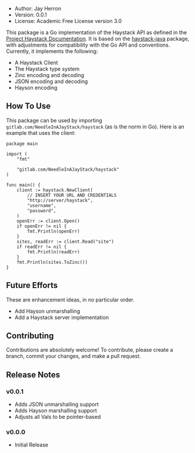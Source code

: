 - Author: Jay Herron
- Version: 0.0.1
- License: Academic Free License version 3.0

This package is a Go implementation of the Haystack API as defined in the [Project Haystack Documentation](https://project-haystack.org/doc).
It is based on the [haystack-java](https://github.com/skyfoundry/haystack-java) package, with adjustments for compatibility with the Go API
and conventions. Currently, it implements the following:

- A Haystack Client
- The Haystack type system
- Zinc encoding and decoding
- JSON encoding and decoding
- Hayson encoding

## How To Use
This package can be used by importing `gitlab.com/NeedleInAJayStack/haystack` (as is the norm in Go). Here is an example that uses the client:

    package main

	import (
		"fmt"

		"gitlab.com/NeedleInAJayStack/haystack"
	)

	func main() {
		client := haystack.NewClient(
			// INSERT YOUR URL AND CREDENTIALS
			"http://server/haystack",
			"username",
			"password",
		)
		openErr := client.Open()
		if openErr != nil {
			fmt.Println(openErr)
		}
		sites, readErr := client.Read("site")
		if readErr != nil {
			fmt.Println(readErr)
		}
		fmt.Println(sites.ToZinc())
	}

## Future Efforts
These are enhancement ideas, in no particular order.

- Add Hayson unmarshalling
- Add a Haystack server implementation

## Contributing
Contributions are absolutely welcome! To contribute, please create a branch, commit your changes, and make a pull request.

## Release Notes

### v0.0.1
- Adds JSON unmarshalling support
- Adds Hayson marshalling support
- Adjusts all Vals to be pointer-based

### v0.0.0
- Initial Release